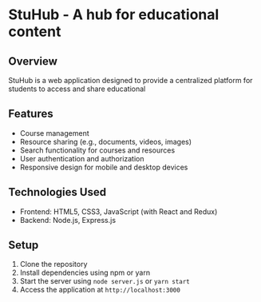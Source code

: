 # StuHub - A hub for educational content

## Overview

StuHub is a web application designed to provide a centralized platform for students to access and share educational

## Features

- Course management
- Resource sharing (e.g., documents, videos, images)
- Search functionality for courses and resources
- User authentication and authorization
- Responsive design for mobile and desktop devices

## Technologies Used
- Frontend: HTML5, CSS3, JavaScript (with React and Redux)  
- Backend: Node.js, Express.js

## Setup
1. Clone the repository
2. Install dependencies using npm or yarn
3. Start the server using `node server.js` or `yarn start`
4. Access the application at `http://localhost:3000`